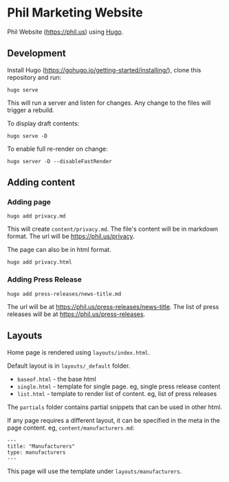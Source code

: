 # Phil Marketing Website

Phil Website (https://phil.us) using [Hugo](https://gohugo.io/).

## Development

Install Hugo (https://gohugo.io/getting-started/installing/), clone this repository and run:

```
hugo serve
```

This will run a server and listen for changes. Any change to the files will trigger a rebuild.

To display draft contents:

```
hugo serve -D
```

To enable full re-render on change:

```
hugo server -D --disableFastRender
```

## Adding content

### Adding page

```
hugo add privacy.md
```

This will create `content/privacy.md`. The file's content will be in markdown format. The url will be https://phil.us/privacy.

The page can also be in html format.

```
hugo add privacy.html
```

### Adding Press Release

```
hugo add press-releases/news-title.md
```

The url will be at https://phil.us/press-releases/news-title. The list of press releases will be at https://phil.us/press-releases.


## Layouts

Home page is rendered using `layouts/index.html`.

Default layout is in `layouts/_default` folder. 

- `baseof.html` - the base html
- `single.html` - template for single page. eg, single press release content
- `list.html` - template to render list of content. eg, list of press releases

The `partials` folder contains partial snippets that can be used in other html.

If any page requires a different layout, it can be specified in the meta in the page content. eg, `content/manufacturers.md`:

```
---
title: "Manufacturers"
type: manufacturers
---
```

This page will use the template under `layouts/manufacturers`.

